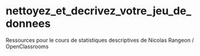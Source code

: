 # nettoyez_et_decrivez_votre_jeu_de_donnees
Ressources pour le cours de statistiques descriptives de Nicolas Rangeon / OpenClassrooms
